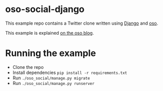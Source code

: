 # oso-social-django

This example repo contains a Twitter clone written using [Django](https://docs.djangoproject.com/en/3.1/) and [oso](https://www.osohq.com/).

This example is explained [on the oso blog](https://www.osohq.com/post/django-access-control).

# Running the example

- Clone the repo
- Install dependencies `pip install -r requirements.txt`
- Run `./oso_social/manage.py migrate`
- Run `./oso_social/manage.py runserver`
